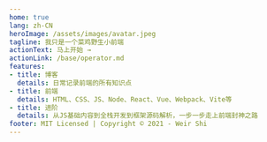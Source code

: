 ```yaml
---
home: true
lang: zh-CN
heroImage: /assets/images/avatar.jpeg
tagline: 我只是一个菜鸡野生小前端
actionText: 马上开始 →
actionLink: /base/operator.md
features:
- title: 博客
  details: 日常记录前端的所有知识点
- title: 前端
  details: HTML、CSS、JS、Node、React、Vue、Webpack、Vite等
- title: 进阶
  details: 从JS基础内容到全栈开发到框架源码解析，一步一步走上前端封神之路
footer: MIT Licensed | Copyright © 2021 - Weir Shi
---
```

